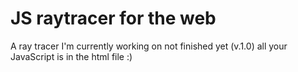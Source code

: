 # JS raytracer for the web
A ray tracer I'm currently working on not finished yet (v.1.0)
all your JavaScript is in the html file :)

